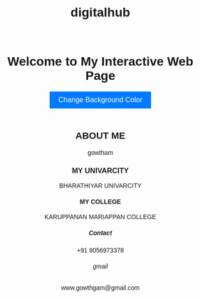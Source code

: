 # digitalhub
<!DOCTYPE html>
<html lang="en">
<head>
    <meta charset="UTF-8">
    <meta name="viewport" content="width=device-width, initial-scale=1.0">
    <title>Interactive Web Page</title>
    <style>
        body {
            font-family: Arial, sans-serif;
            text-align: center;
        }
        #container {
            padding: 20px;
        }
        button {
            padding: 10px 20px;
            font-size: 16px;
            background-color: #007BFF;
            color: #fff;
            border: none;
            cursor: pointer;
        }
    </style>
</head>
<body>
    <div id="container">
        <h1>Welcome to My Interactive Web Page</h1>
        <button id="colorChangeButton">Change Background Color</button>
    </div>
    <div>
        <h2>ABOUT ME</h2>
        <P>gowtham</P>
        <div>
            <h3>MY UNIVARCITY</h3>
            <P>BHARATHIYAR UNIVARCITY</P>
        </div>
        <div>
            <h4>MY COLLEGE</h4>
            <P>KARUPPANAN MARIAPPAN COLLEGE</P>
        </div>
        <div>
            <h5>Contact</h5>
            <p>+91 8056973378</p>
        </div>
        <div>
            <h6>gmail</h6>
            <p>www.gowthgam@gmail.com</p>
        </div>
    <script>
        // JavaScript code to change the background color
        const button = document.getElementById("colorChangeButton");
        const colors = ["#007BFF", "#FF5722", "#27AE60", "#E91E63"];
        let currentColorIndex = 0;

        button.addEventListener("click", function () {
            document.body.style.backgroundColor = colors[currentColorIndex];
            currentColorIndex = (currentColorIndex + 1) % colors.length;
        });
    </script>
</body>
</html>

